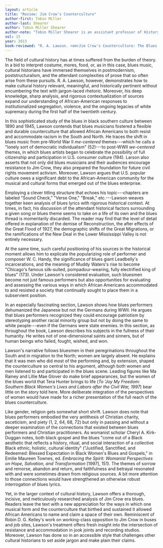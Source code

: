 ```yaml
---
layout: article
title: "Review: Jim Crow's Counterculture"
author-first: Tobin Miller
author-last: Shearer
author: Tobin Miller Shearer
author-note: "Tobin Miller Shearer is an assistant professor of History at University of Montana."
vol: 15
year: 2013
book-reviewed: "R. A. Lawson. <em>Jim Crow's Counterculture: The Blues and Black Southerners 1890-1945</em>. Baton Rouge: Louisiana State University Press, 2010. 304 pp. ISBN 978-0-8071-5227-0."
---
```


The field of cultural history has at times suffered from the burden of
theory. In a bid to interpret costume, mores, food, or, as in this case,
blues music, cultural historians have immersed themselves in
postmodernism, poststructuralism, and the attendant complexities of
prose that so often arise from these pursuits. R. A. Lawson, however,
demonstrates how to make cultural history relevant, meaningful, and
historically pertinent without encumbering the text with jargon-laced
rhetoric. Moreover, his deep knowledge, sharp analysis, and rigorous
contextualization of sources expand our understanding of
African-American responses to institutionalized segregation, violence,
and the ongoing legacies of white supremacy during the first half of the
twentieth century.

In this sophisticated study of the blues in black southern culture
between 1890 and 1945, Lawson contends that blues musicians fostered a
flexible and durable counterculture that allowed African Americans to
both resist and accommodate racism in the South and North. He traces the
shift in blues music from pre-World War II *me-centered* themes---which
he calls a "lonely sort of democratic individualism" (52)---to post-WWII
*we-centered* themes, in which blues artists began to celebrate the
possibility of full citizenship and participation in U.S. consumer
culture (194). Larson also asserts that not only did blues musicians and
their audiences encourage resistance to Jim Crow, they also prepared the
foundation for future civil rights movement activism. Moreover, Lawson
argues that U.S. popular culture owes a significant debt to the
African-American community for the musical and cultural forms that
emerged out of the blues enterprise.

Employing a clever titling structure that echoes his topic---chapters
are labeled "Sound Check," "Verse One," "Break," etc.---Lawson weaves
together keen analysis of blues lyrics with rigorous historical context.
At times, in fact, his discussion of the attendant historical factors
surrounding a given song or blues theme seems to take on a life of its
own and the blues thread is momentarily discarded. The reader may find
that the level of detail offered in explanation of the demise of
Reconstruction, the after effects of the Great Flood of 1927, the
demographic shifts of the Great Migrations, or the ramifications of the
New Deal in the Lower Mississippi Valley is not entirely necessary.

At the same time, such careful positioning of his sources in the
historical moment allows him to explicate the popularizing role of
performer and composer W. C. Handy, the significance of blues giant
Leadbelly's incarcerations, and the meaning of Muddy Waters's rise to
become "Chicago's famous silk-suited, pompadour-wearing, fully
electrified king of blues" (173). Under Lawson's considered evaluation,
such bluesmen become not just famous performers but also opportunities
for evaluating and assessing the various ways in which African Americans
accommodated to and resisted a society that continually sought to place
them in a subservient position.

In an especially fascinating section, Lawson shows how blues performers
dehumanized the Japanese but not the Germans during WWII. He argues that
blues performers recognized they could encourage patriotism by
stereotyping another racial minority group but not by doing the same to
white people---even if the Germans were state enemies. In this section,
as throughout the book, Lawson describes his subjects in the fullness of
their humanity. He writes not of one-dimensional saints and sinners, but
of human beings who failed, fought, wished, and won.

Lawson's narrative follows bluesmen in their peregrinations throughout
the South and in migration to the North; women are largely absent. He
explains that it was men who did most of the performing and, by
extension, shaped the counterculture so central to his argument,
although both women and men listened to and participated in the blues
scene. Leading figures like Ma Rainey and Lillie Mae Glover do make
brief appearances, but the women of the blues world that Tera Hunter
brings to life (*To 'Joy My Freedom: Southern Black Women's Lives and
Labors after the Civil War, 1997*) bear little on the story told here.
More deliberate integration of the perspectives of women would have made
for a richer presentation of the full reach of the blues counterculture.

Like gender, religion gets somewhat short shrift. Lawson does note that
blues performers embodied the very antithesis of Christian charity,
asceticism, and piety (1, 2, 64, 68, 72) but only in passing and without
a deeper examination of the connections that existed between blues
performers and Christian practitioners. As womanist scholar Cheryl A.
Kirk-Duggan notes, both black gospel and the blues "come out of a Black
aesthetic that reflects a history, ritual, and social interaction of a
collective Black ethnic, holistic, cultural identity" ("Justified,
Sanctified, and Redeemed: Blessed Expectation in Black Women's Blues and
Gospels," in Emilie Maureen Townes, ed. *Embracing the Spirit: Womanist
Perspectives on Hope, Salvation, and Transformation* \[1997\], 151). The
themes of sorrow and remorse, abandon and return, and faithfulness and
betrayal resonated with and were sometimes drawn from religious sources.
A bit more attention to those connections would have strengthened an
otherwise robust interrogation of blues lyrics.

Yet, in the larger context of cultural history, Lawson offers a
thorough, incisive, and meticulously researched analysis of Jim Crow era
blues. Readers leave the text with a new appreciation for the ways in
which one musical form and the counterculture that birthed and sustained
it allowed African Americans to name and claim a space of their own.
Reminiscent of Robin D. G. Kelley's work on working-class opposition to
Jim Crow in buses and job sites, Lawson's treatment offers fresh insight
into the intersection of resistance and accommodation in jook joints and
recording studios. Moreover, Lawson has done so in an accessible style
that challenges other cultural historians to set aside jargon and make
plain their claims.
